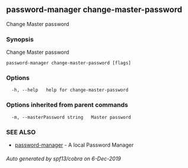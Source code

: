 ## password-manager change-master-password

Change Master password

### Synopsis

Change Master password

```
password-manager change-master-password [flags]
```

### Options

```
  -h, --help   help for change-master-password
```

### Options inherited from parent commands

```
  -m, --masterPassword string   Master password
```

### SEE ALSO

* [password-manager](password-manager.md)	 - A local Password Manager

###### Auto generated by spf13/cobra on 6-Dec-2019
